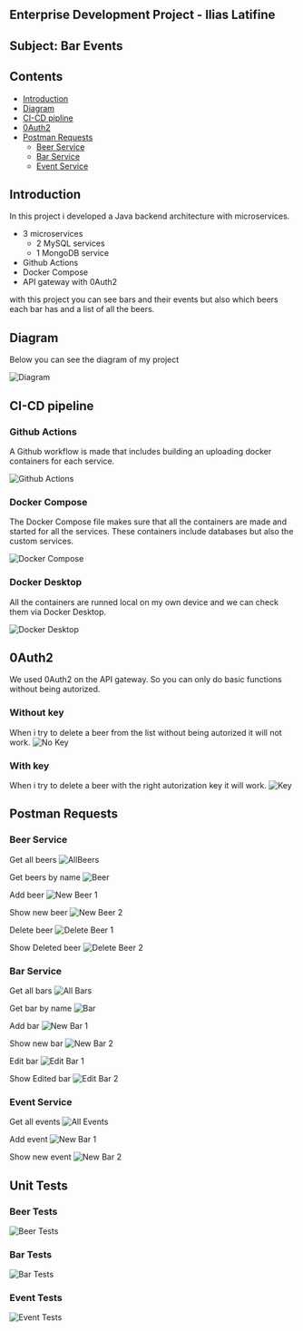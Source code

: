 ## Enterprise Development Project - Ilias Latifine

## Subject: Bar Events

## Contents

- [Introduction](#introduction)
- [Diagram](#diagram)
- [CI-CD pipline](#ci-cd-pipeline)
- [0Auth2](#0auth2)
- [Postman Requests](#postman-requests)
  - [Beer Service](#beer-service)
  - [Bar Service](#bar-service)
  - [Event Service](#event-service)



## Introduction

In this project i developed a Java backend architecture with microservices.

- 3 microservices
  - 2 MySQL services
  - 1 MongoDB service
- Github Actions
- Docker Compose
- API gateway with 0Auth2

with this project you can see bars and their events but also which beers each bar has and a list of all the beers.

## Diagram

Below you can see the diagram of my project

![Diagram](https://github.com/Latifine/ede_project/blob/main/images%20ede/Ede-Project-Diagram.jpg)

## CI-CD pipeline

### Github Actions
A Github workflow is made that includes building an uploading docker containers for each service.

![Github Actions](https://github.com/Latifine/ede_project/blob/main/images%20ede/Github-actions.JPG)


### Docker Compose

The Docker Compose file makes sure that all the containers are made and started for all the services. These containers include databases but also the custom services.

![Docker Compose](https://github.com/Latifine/ede_project/blob/main/images%20ede/dockercompose.JPG)

### Docker Desktop

All the containers are runned local on my own device and we can check them via Docker Desktop.

![Docker Desktop](https://github.com/Latifine/ede_project/blob/main/images%20ede/dockerdesktop.JPG)

## 0Auth2

We used 0Auth2 on the API gateway. So you can only do basic functions without being autorized.

### Without key

When i try to delete a beer from the list without being autorized it will not work.
![No Key](https://github.com/Latifine/ede_project/blob/main/images%20ede/noauth.JPG)

### With key

When i try to delete a beer with the right autorization key it will work.
![Key](https://github.com/Latifine/ede_project/blob/main/images%20ede/auth.JPG)

## Postman Requests

### Beer Service

Get all beers
![AllBeers](https://github.com/Latifine/ede_project/blob/main/images%20ede/allBeers.JPG)

Get beers by name
![Beer](https://github.com/Latifine/ede_project/blob/main/images%20ede/beerlist.JPG)

Add beer
![New Beer 1](https://github.com/Latifine/ede_project/blob/main/images%20ede/newBeer1.JPG)

Show new beer
![New Beer 2](https://github.com/Latifine/ede_project/blob/main/images%20ede/newBeer2.JPG)

Delete beer
![Delete Beer 1](https://github.com/Latifine/ede_project/blob/main/images%20ede/deleteBeer1.JPG)

Show Deleted beer
![Delete Beer 2](https://github.com/Latifine/ede_project/blob/main/images%20ede/deleteBeer2.JPG)

### Bar Service

Get all bars
![All Bars[]()](https://github.com/Latifine/ede_project/blob/main/images%20ede/allBars.JPG)

Get bar by name
![Bar](https://github.com/Latifine/ede_project/blob/main/images%20ede/bar.JPG)

Add bar
![New Bar 1](https://github.com/Latifine/ede_project/blob/main/images%20ede/newBar1.JPG)

Show new bar
![New Bar 2](https://github.com/Latifine/ede_project/blob/main/images%20ede/newBar2.JPG)

Edit bar
![Edit Bar 1](https://github.com/Latifine/ede_project/blob/main/images%20ede/editBar1.JPG)

Show Edited bar
![Edit Bar 2](https://github.com/Latifine/ede_project/blob/main/images%20ede/editBar2.JPG)

### Event Service

Get all events
![All Events](https://github.com/Latifine/ede_project/blob/main/images%20ede/allEvents.JPG)

Add event
![New Bar 1](https://github.com/Latifine/ede_project/blob/main/images%20ede/newEvent1.JPG)

Show new event
![New Bar 2](https://github.com/Latifine/ede_project/blob/main/images%20ede/newEvent2.JPG)

## Unit Tests

### Beer Tests
![Beer Tests](https://github.com/Latifine/ede_project/blob/main/images%20ede/beerTest.JPG)

### Bar Tests
![Bar Tests](https://github.com/Latifine/ede_project/blob/main/images%20ede/barTest.JPG)

### Event Tests
![Event Tests](https://github.com/Latifine/ede_project/blob/main/images%20ede/eventTest.JPG)


